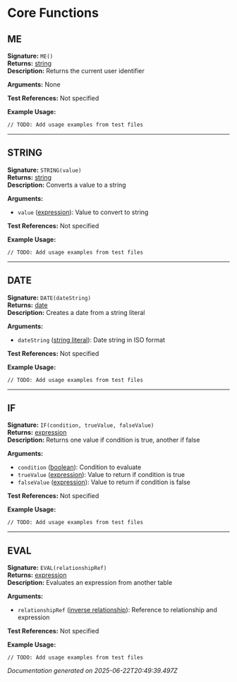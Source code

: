 # Core Functions


## ME

**Signature:** `ME()`  
**Returns:** [string](../types.md#string)  
**Description:** Returns the current user identifier

**Arguments:** None

**Test References:** Not specified

**Example Usage:**
```
// TODO: Add usage examples from test files
```

---

## STRING

**Signature:** `STRING(value)`  
**Returns:** [string](../types.md#string)  
**Description:** Converts a value to a string

**Arguments:**
- `value` ([expression](../types.md#expression)): Value to convert to string

**Test References:** Not specified

**Example Usage:**
```
// TODO: Add usage examples from test files
```

---

## DATE

**Signature:** `DATE(dateString)`  
**Returns:** [date](../types.md#date)  
**Description:** Creates a date from a string literal

**Arguments:**
- `dateString` ([string literal](../types.md#string_literal)): Date string in ISO format

**Test References:** Not specified

**Example Usage:**
```
// TODO: Add usage examples from test files
```

---

## IF

**Signature:** `IF(condition, trueValue, falseValue)`  
**Returns:** [expression](../types.md#expression)  
**Description:** Returns one value if condition is true, another if false

**Arguments:**
- `condition` ([boolean](../types.md#boolean)): Condition to evaluate
- `trueValue` ([expression](../types.md#expression)): Value to return if condition is true
- `falseValue` ([expression](../types.md#expression)): Value to return if condition is false

**Test References:** Not specified

**Example Usage:**
```
// TODO: Add usage examples from test files
```

---

## EVAL

**Signature:** `EVAL(relationshipRef)`  
**Returns:** [expression](../types.md#expression)  
**Description:** Evaluates an expression from another table

**Arguments:**
- `relationshipRef` ([inverse relationship](../types.md#inverse_relationship)): Reference to relationship and expression

**Test References:** Not specified

**Example Usage:**
```
// TODO: Add usage examples from test files
```


*Documentation generated on 2025-06-22T20:49:39.497Z*
